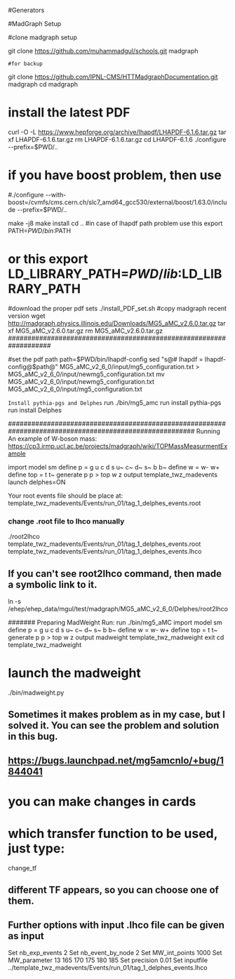 #Generators

#MadGraph Setup

#clone madgraph setup

git clone https://github.com/muhammadgul/schools.git madgraph

`#for backup`

git clone https://github.com/IPNL-CMS/HTTMadgraphDocumentation.git madgraph
cd madgraph

# install the latest PDF
curl -O -L https://www.hepforge.org/archive/lhapdf/LHAPDF-6.1.6.tar.gz
tar xf LHAPDF-6.1.6.tar.gz
rm LHAPDF-6.1.6.tar.gz
cd LHAPDF-6.1.6
./configure --prefix=$PWD/..
# if you have boost problem, then use
#./configure --with-boost=/cvmfs/cms.cern.ch/slc7_amd64_gcc530/external/boost/1.63.0/include --prefix=$PWD/..

make -j8
make install
cd ..
#in case of lhapdf path problem use this export PATH=$PWD/bin:$PATH
# or this export LD_LIBRARY_PATH=$PWD/lib:$LD_LIBRARY_PATH
#download the proper pdf sets
./install_PDF_set.sh
#copy madgraph recent version
wget http://madgraph.physics.illinois.edu/Downloads/MG5_aMC_v2.6.0.tar.gz
tar xf MG5_aMC_v2.6.0.tar.gz
rm MG5_aMC_v2.6.0.tar.gz
###################################################################

#set the pdf path
path=$PWD/bin/lhapdf-config
sed "s@# lhapdf = lhapdf-config@$path@" MG5_aMC_v2_6_0/input/mg5_configuration.txt > MG5_aMC_v2_6_0/input/newmg5_configuration.txt
mv MG5_aMC_v2_6_0/input/newmg5_configuration.txt MG5_aMC_v2_6_0/input/mg5_configuration.txt

`Install pythia-pgs and Delphes`
run ./bin/mg5_amc 
run install pythia-pgs
run install Delphes

########################################################################################################
Running An example of W-boson mass: https://cp3.irmp.ucl.ac.be/projects/madgraph/wiki/TOPMassMeasurmentExample

import model sm
define p  = g u c d s u~ c~ d~ s~ b b~
define w = w- w+
define top = t t~
generate p p > top w z
output template_twz_madevents
launch
delphes=ON
>
>

Your root events file should be place at: template_twz_madevents/Events/run_01/tag_1_delphes_events.root
### change .root file to lhco manually
./root2lhco  template_twz_madevents/Events/run_01/tag_1_delphes_events.root  template_twz_madevents/Events/run_01/tag_1_delphes_events.lhco
## If you can't see root2lhco command, then made a symbolic link to it.
ln -s /ehep/ehep_data/mgul/test/madgraph/MG5_aMC_v2_6_0/Delphes/root2lhco

####### Preparing MadWeight Run:
run ./bin/mg5_aMC 
import model sm
define p  = g u c d s u~ c~ d~ s~ b b~
define w = w- w+
define top = t t~
generate p p > top w z
output madweight template_twz_madweight
exit
cd template_twz_madweight

# launch the madweight
./bin/madweight.py
## Sometimes it makes problem as in my case, but I solved it. You can see the problem and solution in this bug.
## https://bugs.launchpad.net/mg5amcnlo/+bug/1844041

# you can make changes in cards
# which transfer function to be used, just type:
change_tf
## different TF appears, so you can choose one of them.

## Further options with input .lhco file can be given as input
Set
nb_exp_events 2
Set
nb_event_by_node 2
Set
MW_int_points 1000
Set
MW_parameter 13 165 170 175 180 185
Set
precision 0.01
Set
inputfile ../template_twz_madevents/Events/run_01/tag_1_delphes_events.lhco
>

